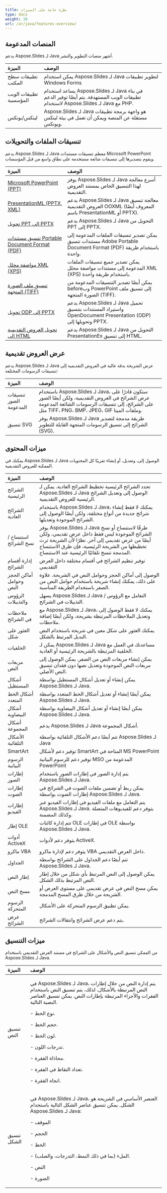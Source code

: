 ```yaml
---
title: نظرة عامة على الميزات
type: docs
weight: 10
url: /ar/java/features-overview/
---
```


## **المنصات المدعومة**
يدعم Aspose.Slides لـ Java أشهر منصات التطوير والنشر.

|**الميزة**|**الوصف**|
| :- | :- |
|تطبيقات سطح المكتب|يمكن استخدام Aspose.Slides لـ Java لتطوير تطبيقات Windows Forms|
|تطبيقات الويب المؤسسية|يساعد استخدام Aspose.Slides لـ Java في بناء تطبيقات الويب المستهدفة. يتم أيضًا توفير الدعم لاستخدام Aspose.Slides لـ Java مع PHP.|
|لينكس/يونكس|Aspose.Slides لـ Java هو واجهة برمجة تطبيقات مستقلة عن المنصة ويمكن أن تعمل في بيئة لينكس ويونكس.|
## **تنسيقات الملفات والتحويلات**
يدعم Aspose.Slides لـ Java معظم تنسيقات مستندات Microsoft PowerPoint ويقوم بتصديرها إلى تنسيقات شائعة مستخدمة على نطاق واسع من قبل المؤسسات.

|**الميزة**|**الوصف**|
| :- | :- |
|[Microsoft PowerPoint (PPT)](/slides/ar/java/microsoft-powerpoint-ppt/)|يوفر Aspose.Slides لـ Java أسرع معالجة لهذا التنسيق الخاص بمستند العروض التقديمية.|
|[PresentationML (PPTX, XML)](/slides/ar/java/presentationml-pptx-xml/)|يدعم Aspose.Slides لـ Java معالجة تنسيق العروض التقديمية OOXML (المعروف أيضًا باسم PresentationML أو PPTX).|
|[تحويل PPT إلى PPTX](/slides/ar/java/ppt-to-pptx-conversion/)|يدعم Aspose.Slides لـ Java التحويل من PPT إلى PPTX.|
|[تنسيق مستندات Portable Document Format (PDF)](/slides/ar/java/developer-guide/)|يمكن تصدير تنسيقات الملفات المدعومة إلى مستندات تنسيق Adobe Portable Document Format (PDF) باستخدام طريقة واحدة.|
|[مواصفة محلل XML (XPS)](/slides/ar/java/xml-parser-specification-xps/)|يمكن تصدير جميع تنسيقات الملفات المدعومة إلى مستندات مواصفة محلل XML (XPS) باستخدام طريقة واحدة.|
|[تنسيق ملف الصورة المتجهة (TIFF)](https://docs.aspose.com/slides/java/convert-powerpoint-to-tiff/)|يمكن أيضًا تصدير التنسيقات المدعومة من beforeوب PowerPoint إلى تنسيق ملف الصورة المتجهة (TIFF).|
|[تحويل ODP إلى PPTX](https://docs.aspose.com/slides/java/convert-odp-to-pptx/)|يدعم Aspose.Slides لـ Java تحميل واستيراد المستندات بتنسيق OpenDocument Presentation (ODP) وتحويلها إلى PPTX.|
|[تحويل العروض التقديمية إلى HTML](https://docs.aspose.com/slides/java/convert-powerpoint-to-html/)|يدعم Aspose.Slides لـ Java التحويل من PresentationEx إلى تنسيق HTML.|
## **عرض العروض تقديمية**
يدعم Aspose.Slides لـ Java عرض الشريحة بدقة عالية في العروض التقديمية إلى تنسيقات الرسومات المختلفة:

|**الميزة**|**الوصف**|
| :- | :- |
|تنسيقات الصور المدعومة|باستخدام Aspose.Slides لـ Java، ستكون قادرًا على عرض الشرائح في العروض التقديمية، ولكن أيضًا الصور على الشرائح، إلى تنسيقات الرسومات الشائعة المدعومة مثل TIFF، PNG، BMP، JPEG، GIF وملفات الميتا.|
|تنسيق SVG|يوفر Aspose.Slides لـ Java طريقة مدمجة لتصدير الشرائح إلى تنسيق الرسومات المتجهة القابلة للتطوير (SVG).|
## **ميزات المحتوى**
يمكنك في Aspose.Slides لـ Java الوصول إلى، وتعديل، أو إنشاء تقريبًا كل المحتويات الممكنة للعروض التقديمية.

|**الميزة**|**الوصف**|
| :- | :- |
|الشرائح الرئيسية|تحدد الشرائح الرئيسية تخطيط الشرائح العادية. يمكن لـ Aspose.Slides لـ Java الوصول إلى وتعديل الشرائح الرئيسية للعروض التقديمية.|
|الشرائح العادية|باستخدام Aspose.Slides لـ Java، يمكنك لا فقط إنشاء شرائح جديدة من أنواع مختلفة، ولكن أيضًا الوصول إلى الشرائح الموجودة وتعديلها.|
|استنساخ / نسخ الشرائح|يوفر Aspose.Slides لـ Java طرقًا لاستنساخ أو نسخ الشرائح الموجودة ليس فقط داخل عرض تقديمي، ولكن أيضًا من عرض تقديمي إلى آخر. نظرًا لأن الشريحة ترث تخطيطها من الشريحة الرئيسية، فإن طرق الاستنساخ المدمجة تنسخ تلقائيًا الرئيسية عند الاستنساخ.|
|إدارة أقسام الشرائح|توفير تنظيم الشرائح في أقسام مختلفة داخل العرض التقديمي|
|أماكن الحجز وحوامل النص|الوصول إلى أماكن الحجز وحوامل النص في الشريحة. علاوة على ذلك، يمكنك إنشاء شريحة باستخدام حوامل النص من الصفر باستخدام الطريقة المناسبة.|
|الرؤوس والتذييلات|يسهل Aspose.Slides لـ Java التعامل مع الرؤوس / التذييلات في الشرائح.|
|ملاحظات في الشرائح|مع Aspose.Slides لـ Java، يمكنك لا فقط الوصول إلى وتعديل الملاحظات المرتبطة بشريحة، ولكن أيضًا إضافة ملاحظات.|
|العثور على شكل|يمكنك العثور على شكل معين في شريحة باستخدام النص البديل المرتبط بالشكل.|
|الخلفيات|يمكن لـ Aspose.Slides لـ Java مساعدتك في العمل مع الخلفية المرتبطة بالشريحة الرئيسية أو العادية.|
|مربعات النص|يمكن إنشاء مربعات النص من الصفر. يمكن الوصول إلى مربعات النص الموجودة وتعديل نصها دون فقدان تنسيق النص الأصلي.|
|أشكال المستطيل|يمكن إنشاء أو تعديل أشكال المستطيل بواسطة Aspose.Slides لـ Java.|
|أشكال الخط المتعدد|يمكن أيضًا إنشاء أو تعديل أشكال الخط المتعدد بواسطة Aspose.Slides لـ Java.|
|أشكال البيضاوية|يمكن أيضًا إنشاء أو تعديل أشكال البيضاوية بواسطة Aspose.Slides لـ Java.|
|أشكال المجموعة|يدعم Aspose.Slides لـ Java أشكال المجموعة.|
|الأشكال التلقائية|تتم أيضًا دعم الأشكال التلقائية بواسطة Aspose.Slides لـ Java|
|SmartArt|توفير دعم لأشكال SmartArt المتاحة في MS PowerPoint|
|الرسوم البيانية|توفير دعم للرسوم البيانية MSO المدعومة من PowerPoint|
|إطارات الصور|يتم إدارة الصور في إطارات الصور باستخدام Aspose.Slides لـ Java.|
|إطارات الصوت|يمكن ربط أو تضمين ملفات الصوت في الشرائح في إطارات الصوت بواسطة Aspose.Slides لـ Java.|
|إطارات الفيديو|يتم التعامل مع ملفات الفيديو في إطارات الفيديو عبر Aspose.Slides لـ Java. يتوفر دعم للفيديوهات المتصلة وكذلك المضمنة.|
|إطار OLE|تتم إدارة كائنات OLE في إطارات OLE بواسطة Aspose.Slides لـ Java.|
|أدوات ActiveX|يتوفر دعم لأدوات ActiveX.|
|ماكرو VBA|يتوفر دعم لإدارة ماكرو VBA داخل العرض التقديمي.|
|الجداول|تتم أيضًا دعم الجداول على الشرائح بواسطة Aspose.Slides لـ Java.|
|إطار النص|يمكن الوصول إلى النص المرتبط بأي شكل من خلال إطار النص المرتبط بذلك الشكل.|
|مسح النص|يمكن مسح النص في عرض تقديمي على مستوى العرض أو الشريحة من خلال طرق المسح المدمجة.|
|الرسوم المتحركة|يمكن تطبيق الرسوم المتحركة على الأشكال.|
|عرض الشرائح|يتم دعم عرض الشرائح وانتقالات الشرائح.|
## **ميزات التنسيق**
من الممكن تنسيق النص والأشكال على الشرائح في مستند العرض التقديمي باستخدام Aspose.Slides لـ Java.

|**الميزة**|**الوصف**|
| :- | :- |
|تنسيق النص|<p>في Aspose.Slides لـ Java، يتم إدارة النص من خلال إطارات النص المرتبطة بالأشكال. لذلك، يتم تنسيق النص باستخدام الفقرات والأجزاء المرتبطة بإطارات النص. يمكن تنسيق العناصر النصية التالية.</p><p>- نوع الخط.</p><p>- حجم الخط.</p><p>- لون الخط.</p><p>- تدرجات اللون.</p><p>- محاذاة الفقرة.</p><p>- تعداد النقاط في الفقرة.</p><p>- اتجاه الفقرة.</p>|
|تنسيق الشكل|<p>في Aspose.Slides لـ Java، العنصر الأساسي في الشريحة هو الشكل. يمكن تنسيق عناصر الشكل التالية باستخدام Aspose.Slides لـ Java:</p><p>- الموقف</p><p>- الحجم</p><p>- الخط</p><p>- الملء (بما في ذلك النمط، التدرجات، والصلب).</p><p>- النص</p><p>- الصورة</p>|